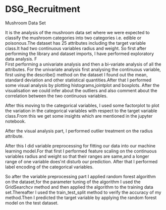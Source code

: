 # DSG_Recruitment
Mushroom Data Set

It is the analysis of the mushroom data set where we were expected to classify the mushroom categories into two categories i.e. edible 
or poisonous.The dataset has 25 attributes including the target variable class.It had two continuous variables radius and weight.
So first after performing the library and dataset imports, I have performed exploratory data analysis. F\
First performing a univariate analysis and then a bi-variate analysis of all the attributes.
For the univariate analysis first analysing the continuous variable, first using the describe() method on the dataset I found out the mean,
standard deviation and other statistical quantities.After that I performed some visual analysis by plotting histograms,jointplot and boxplots.
After the visualisation we could infer about the outliers and also comment about the correlation between the two continuous variables.

After this moving to the categorical variables, I used some factorplot to plot the variation in the categorical variables with respect
to the target variable class.From this we get some insights which are mentioned in the jupyter notebook.

After the visual analysis part, I performed outlier treatment on the radius attribute.

After this I did variable preprocessing for fitting our data into our machine learning model.For that first I performed feature scaling on
the continuous variables radius and weight so that their ranges are same,and a longer range of one variable does'nt disturb our prediction.
After that I performed label encoding of the categorical variables.

So after the variable preprocessing part I applied random forest algorithm on the dataset,for the parameter tuning of the algorithm I used the
GridSearchcv method and then applied the algorithm to the training data set.Thereafter I used the train_test_split method to verify the accuracy
of my method.Then I predicted the target variable by applying the random forest model on the test dataset.


